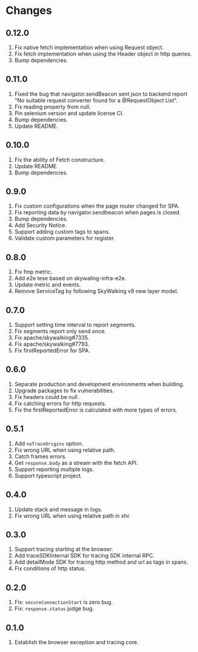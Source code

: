 # Changes

## 0.12.0
1. Fix native fetch implementation when using Request object.
2. Fix fetch implementation when using the Header object in http queries.
3. Bump dependencies.

## 0.11.0

1. Fixed the bug that navigator.sendBeacon sent json to backend report "No suitable request converter found for a @RequestObject List".
2. Fix reading property from null.
3. Pin selenium version and update license CI.
4. Bump dependencies.
5. Update README.

## 0.10.0

1. Fix the ability of Fetch constructure.
2. Update README.
3. Bump dependencies.

## 0.9.0

1. Fix custom configurations when the page router changed for SPA.
2. Fix reporting data by navigator.sendbeacon when pages is closed.
3. Bump dependencies.
4. Add Security Notice.
5. Support adding custom tags to spans.
6. Validate custom parameters for register.

## 0.8.0

1. Fix fmp metric.
2. Add e2e tese based on skywaling-infra-e2e.
3. Update metric and events.
4. Remove ServiceTag by following SkyWalking v9 new layer model.

## 0.7.0

1. Support setting time interval to report segments.
2. Fix segments report only send once.
3. Fix apache/skywalking#7335.
4. Fix apache/skywalking#7793.
5. Fix firstReportedError for SPA.

## 0.6.0

1. Separate production and development environments when building.
2. Upgrade packages to fix vulnerabilities.
3. Fix headers could be null .
4. Fix catching errors for http requests.
5. Fix the firstReportedError is calculated with more types of errors.

## 0.5.1

1. Add `noTraceOrigins` option.
2. Fix wrong URL when using relative path.
3. Catch frames errors.
4. Get `response.body` as a stream with the fetch API.
5. Support reporting multiple logs.
6. Support typescript project.

## 0.4.0

1. Update stack and message in logs.
2. Fix wrong URL when using relative path in xhr.

## 0.3.0

1. Support tracing starting at the browser.
2. Add traceSDKInternal SDK for tracing SDK internal RPC.
3. Add detailMode SDK for tracing http method and url as tags in spans.
4. Fix conditions of http status.

## 0.2.0

1. Fix: `secureConnectionStart` is zero bug.
2. Fix: `response.status` judge bug.

## 0.1.0

1. Establish the browser exception and tracing core.